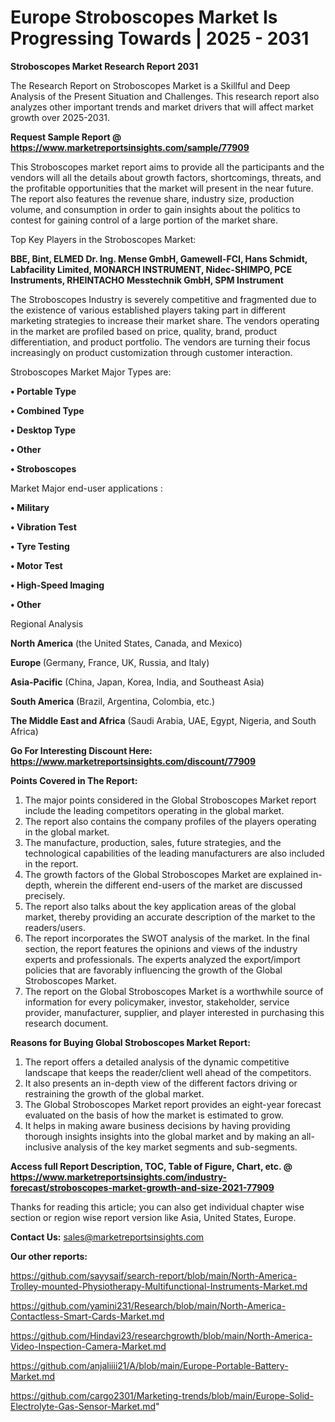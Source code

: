# Europe Stroboscopes Market Is Progressing Towards | 2025 - 2031

<strong>Stroboscopes Market Research Report 2031</strong>

The Research Report on Stroboscopes Market is a Skillful and Deep Analysis of the Present Situation and Challenges. This research report also analyzes other important trends and market drivers that will affect market growth over 2025-2031.

<strong>Request Sample Report @ <a href=https://www.marketreportsinsights.com/sample/77909>https://www.marketreportsinsights.com/sample/77909</a></strong>

This Stroboscopes market report aims to provide all the participants and the vendors will all the details about growth factors, shortcomings, threats, and the profitable opportunities that the market will present in the near future. The report also features the revenue share, industry size, production volume, and consumption in order to gain insights about the politics to contest for gaining control of a large portion of the market share.

Top Key Players in the Stroboscopes Market:

<strong>BBE, Bint, ELMED Dr. Ing. Mense GmbH, Gamewell-FCI, Hans Schmidt, Labfacility Limited, MONARCH INSTRUMENT, Nidec-SHIMPO, PCE Instruments, RHEINTACHO Messtechnik GmbH, SPM Instrument</strong>

The Stroboscopes Industry is severely competitive and fragmented due to the existence of various established players taking part in different marketing strategies to increase their market share. The vendors operating in the market are profiled based on price, quality, brand, product differentiation, and product portfolio. The vendors are turning their focus increasingly on product customization through customer interaction.

Stroboscopes Market Major Types are:

<strong>• Portable Type

• Combined Type

• Desktop Type

• Other

• Stroboscopes</strong>

Market Major end-user applications :

<strong>• Military

• Vibration Test

• Tyre Testing

• Motor Test

• High-Speed Imaging

• Other</strong>

Regional Analysis

</u><strong><b>North America</b></strong> (the United States, Canada, and Mexico)

<strong><b>Europe </b></strong>(Germany, France, UK, Russia, and Italy)

<strong><b>Asia-Pacific</b></strong> (China, Japan, Korea, India, and Southeast Asia)

<strong><b>South America</b></strong> (Brazil, Argentina, Colombia, etc.)

<strong><b>The Middle East and Africa</b></strong> (Saudi Arabia, UAE, Egypt, Nigeria, and South Africa)

<strong>Go For Interesting Discount Here: <a href=https://www.marketreportsinsights.com/discount/77909>https://www.marketreportsinsights.com/discount/77909</a></strong>

<strong>Points Covered in The Report:</strong>
<ol>
  <li>The major points considered in the Global Stroboscopes Market report include the leading competitors operating in the global market.</li>
  <li>The report also contains the company profiles of the players operating in the global market.</li>
  <li>The manufacture, production, sales, future strategies, and the technological capabilities of the leading manufacturers are also included in the report.</li>
  <li>The growth factors of the Global Stroboscopes Market are explained in-depth, wherein the different end-users of the market are discussed precisely.</li>
  <li>The report also talks about the key application areas of the global market, thereby providing an accurate description of the market to the readers/users.</li>
  <li>The report incorporates the SWOT analysis of the market. In the final section, the report features the opinions and views of the industry experts and professionals. The experts analyzed the export/import policies that are favorably influencing the growth of the Global Stroboscopes Market.</li>
  <li>The report on the Global Stroboscopes Market is a worthwhile source of information for every policymaker, investor, stakeholder, service provider, manufacturer, supplier, and player interested in purchasing this research document.</li>
</ol>
<strong>Reasons for Buying Global Stroboscopes Market Report:</strong>

<ol>
  <li>The report offers a detailed analysis of the dynamic competitive landscape that keeps the reader/client well ahead of the competitors.</li>
  <li>It also presents an in-depth view of the different factors driving or restraining the growth of the global market.</li>
  <li>The Global Stroboscopes Market report provides an eight-year forecast evaluated on the basis of how the market is estimated to grow.</li>
  <li>It helps in making aware business decisions by having providing thorough insights insights into the global market and by making an all-inclusive analysis of the key market segments and sub-segments.</li>
</ol>
<strong>Access full Report Description, TOC, Table of Figure, Chart, etc. @ <a href=https://www.marketreportsinsights.com/industry-forecast/stroboscopes-market-growth-and-size-2021-77909>https://www.marketreportsinsights.com/industry-forecast/stroboscopes-market-growth-and-size-2021-77909</a></strong>


Thanks for reading this article; you can also get individual chapter wise section or region wise report version like Asia, United States, Europe.

<strong>Contact Us:</strong>
sales@marketreportsinsights.com

<strong>Our other reports:</strong>

<a href=https://github.com/sayysaif/search-report/blob/main/North-America-Trolley-mounted-Physiotherapy-Multifunctional-Instruments-Market.md>https://github.com/sayysaif/search-report/blob/main/North-America-Trolley-mounted-Physiotherapy-Multifunctional-Instruments-Market.md</a>

<a href=https://github.com/yamini231/Research/blob/main/North-America-Contactless-Smart-Cards-Market.md>https://github.com/yamini231/Research/blob/main/North-America-Contactless-Smart-Cards-Market.md</a>

<a href=https://github.com/Hindavi23/researchgrowth/blob/main/North-America-Video-Inspection-Camera-Market.md>https://github.com/Hindavi23/researchgrowth/blob/main/North-America-Video-Inspection-Camera-Market.md</a>

<a href=https://github.com/anjaliiii21/A/blob/main/Europe-Portable-Battery-Market.md>https://github.com/anjaliiii21/A/blob/main/Europe-Portable-Battery-Market.md</a>

<a href=https://github.com/cargo2301/Marketing-trends/blob/main/Europe-Solid-Electrolyte-Gas-Sensor-Market.md>https://github.com/cargo2301/Marketing-trends/blob/main/Europe-Solid-Electrolyte-Gas-Sensor-Market.md</a>"
